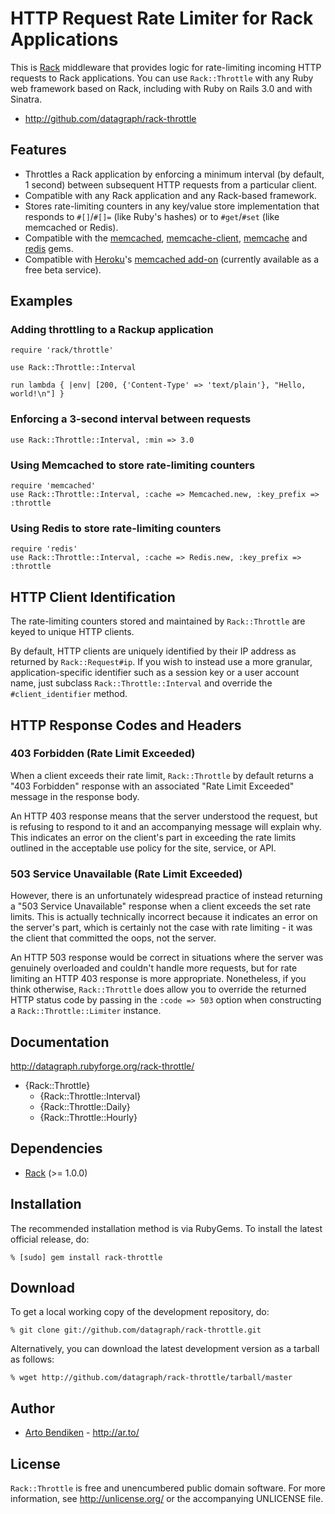 HTTP Request Rate Limiter for Rack Applications
===============================================

This is [Rack][] middleware that provides logic for rate-limiting incoming
HTTP requests to Rack applications. You can use `Rack::Throttle` with any
Ruby web framework based on Rack, including with Ruby on Rails 3.0 and with
Sinatra.

* <http://github.com/datagraph/rack-throttle>

Features
--------
* Throttles a Rack application by enforcing a minimum interval (by default,
  1 second) between subsequent HTTP requests from a particular client.
* Compatible with any Rack application and any Rack-based framework.
* Stores rate-limiting counters in any key/value store implementation that
  responds to `#[]`/`#[]=` (like Ruby's hashes) or to `#get`/`#set` (like
  memcached or Redis).
* Compatible with the [memcached][], [memcache-client][], [memcache][] and
  [redis][] gems.
* Compatible with [Heroku][]'s [memcached add-on][Heroku memcache]
  (currently available as a free beta service).

Examples
--------

### Adding throttling to a Rackup application

    require 'rack/throttle'

    use Rack::Throttle::Interval

    run lambda { |env| [200, {'Content-Type' => 'text/plain'}, "Hello, world!\n"] }

### Enforcing a 3-second interval between requests

    use Rack::Throttle::Interval, :min => 3.0

### Using Memcached to store rate-limiting counters

    require 'memcached'
    use Rack::Throttle::Interval, :cache => Memcached.new, :key_prefix => :throttle

### Using Redis to store rate-limiting counters

    require 'redis'
    use Rack::Throttle::Interval, :cache => Redis.new, :key_prefix => :throttle

HTTP Client Identification
--------------------------

The rate-limiting counters stored and maintained by `Rack::Throttle` are
keyed to unique HTTP clients.

By default, HTTP clients are uniquely identified by their IP address as
returned by `Rack::Request#ip`. If you wish to instead use a more granular,
application-specific identifier such as a session key or a user account
name, just subclass `Rack::Throttle::Interval` and override the
`#client_identifier` method.

HTTP Response Codes and Headers
-------------------------------

### 403 Forbidden (Rate Limit Exceeded)

When a client exceeds their rate limit, `Rack::Throttle` by default returns
a "403 Forbidden" response with an associated "Rate Limit Exceeded" message
in the response body.

An HTTP 403 response means that the server understood the request, but is
refusing to respond to it and an accompanying message will explain why.
This indicates an error on the client's part in exceeding the rate limits
outlined in the acceptable use policy for the site, service, or API.

### 503 Service Unavailable (Rate Limit Exceeded)

However, there is an unfortunately widespread practice of instead returning
a "503 Service Unavailable" response when a client exceeds the set rate
limits. This is actually technically incorrect because it indicates an
error on the server's part, which is certainly not the case with rate
limiting - it was the client that committed the oops, not the server.

An HTTP 503 response would be correct in situations where the server was
genuinely overloaded and couldn't handle more requests, but for rate
limiting an HTTP 403 response is more appropriate. Nonetheless, if you think
otherwise, `Rack::Throttle` does allow you to override the returned HTTP
status code by passing in the `:code => 503` option when constructing a
`Rack::Throttle::Limiter` instance.

Documentation
-------------

<http://datagraph.rubyforge.org/rack-throttle/>

* {Rack::Throttle}
  * {Rack::Throttle::Interval}
  * {Rack::Throttle::Daily}
  * {Rack::Throttle::Hourly}

Dependencies
------------

* [Rack](http://rubygems.org/gems/rack) (>= 1.0.0)

Installation
------------

The recommended installation method is via RubyGems. To install the latest
official release, do:

    % [sudo] gem install rack-throttle

Download
--------

To get a local working copy of the development repository, do:

    % git clone git://github.com/datagraph/rack-throttle.git

Alternatively, you can download the latest development version as a tarball
as follows:

    % wget http://github.com/datagraph/rack-throttle/tarball/master

Author
------

* [Arto Bendiken](mailto:arto.bendiken@gmail.com) - <http://ar.to/>

License
-------

`Rack::Throttle` is free and unencumbered public domain software. For more
information, see <http://unlicense.org/> or the accompanying UNLICENSE file.

[Rack]:            http://rack.rubyforge.org/
[memcached]:       http://rubygems.org/gems/memcached
[memcache-client]: http://rubygems.org/gems/memcache-client
[memcache]:        http://rubygems.org/gems/memcache
[redis]:           http://rubygems.org/gems/redis
[Heroku]:          http://heroku.com/
[Heroku memcache]: http://docs.heroku.com/memcache
